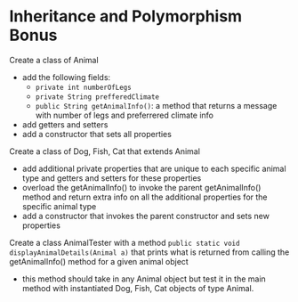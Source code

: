 # Inheritance and Polymorphism Bonus

Create a class of Animal

- add the following fields:
	- ```private int numberOfLegs```
	- ```private String prefferedClimate```
	- ```public String getAnimalInfo()```: a method that returns a message with number of legs and preferrered climate info 
- add getters and setters
- add a constructor that sets all properties

Create a class of Dog, Fish, Cat that extends Animal

- add additional private properties that are unique to each specific animal type and getters and setters for these properties
- overload the getAnimalInfo() to invoke the parent getAnimalInfo() method and return extra info on all the additional properties for the specific animal type
- add a constructor that invokes the parent constructor and sets new properties

Create a class AnimalTester with a method ```public static void displayAnimalDetails(Animal a)``` that prints what is returned from calling the getAnimalInfo() method for a given animal object

- this method should take in any Animal object but test it in the main method
with instantiated Dog, Fish, Cat objects of type Animal.





